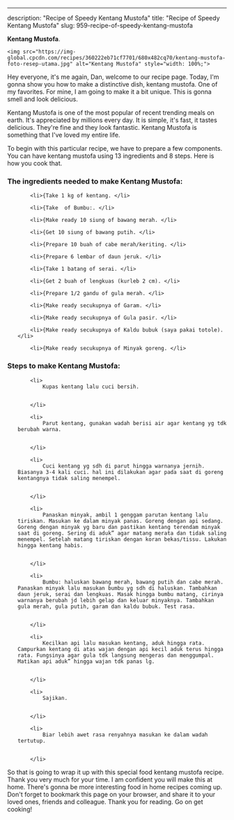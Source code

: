 ---
description: "Recipe of Speedy Kentang Mustofa"
title: "Recipe of Speedy Kentang Mustofa"
slug: 959-recipe-of-speedy-kentang-mustofa

<p>
	<strong>Kentang Mustofa</strong>. 
	
</p>
<p>
	
	<img src="https://img-global.cpcdn.com/recipes/360222eb71cf7701/680x482cq70/kentang-mustofa-foto-resep-utama.jpg" alt="Kentang Mustofa" style="width: 100%;">
	
	
</p>
<p>
	Hey everyone, it's me again, Dan, welcome to our recipe page. Today, I'm gonna show you how to make a distinctive dish, kentang mustofa. One of my favorites. For mine, I am going to make it a bit unique. This is gonna smell and look delicious.
</p>
	
<p>
	Kentang Mustofa is one of the most popular of recent trending meals on earth. It's appreciated by millions every day. It is simple, it's fast, it tastes delicious. They're fine and they look fantastic. Kentang Mustofa is something that I've loved my entire life.
</p>
<p>
	
</p>

<p>
To begin with this particular recipe, we have to prepare a few components. You can have kentang mustofa using 13 ingredients and 8 steps. Here is how you cook that.
</p>

<h3>The ingredients needed to make Kentang Mustofa:</h3>

<ol>
	
		<li>{Take 1 kg of kentang. </li>
	
		<li>{Take  of Bumbu:. </li>
	
		<li>{Make ready 10 siung of bawang merah. </li>
	
		<li>{Get 10 siung of bawang putih. </li>
	
		<li>{Prepare 10 buah of cabe merah/keriting. </li>
	
		<li>{Prepare 6 lembar of daun jeruk. </li>
	
		<li>{Take 1 batang of serai. </li>
	
		<li>{Get 2 buah of lengkuas (kurleb 2 cm). </li>
	
		<li>{Prepare 1/2 gandu of gula merah. </li>
	
		<li>{Make ready secukupnya of Garam. </li>
	
		<li>{Make ready secukupnya of Gula pasir. </li>
	
		<li>{Make ready secukupnya of Kaldu bubuk (saya pakai totole). </li>
	
		<li>{Make ready secukupnya of Minyak goreng. </li>
	
</ol>
<p>
	
</p>

<h3>Steps to make Kentang Mustofa:</h3>

<ol>
	
		<li>
			Kupas kentang lalu cuci bersih.
			
			
		</li>
	
		<li>
			Parut kentang, gunakan wadah berisi air agar kentang yg tdk berubah warna.
			
			
		</li>
	
		<li>
			Cuci kentang yg sdh di parut hingga warnanya jernih. Biasanya 3-4 kali cuci. hal ini dilakukan agar pada saat di goreng kentangnya tidak saling menempel.
			
			
		</li>
	
		<li>
			Panaskan minyak, ambil 1 genggam parutan kentang lalu tiriskan. Masukan ke dalam minyak panas. Goreng dengan api sedang. Goreng dengan minyak yg baru dan pastikan kentang terendam minyak saat di goreng. Sering di aduk” agar matang merata dan tidak saling menempel. Setelah matang tiriskan dengan koran bekas/tissu. Lakukan hingga kentang habis.
			
			
		</li>
	
		<li>
			Bumbu: haluskan bawang merah, bawang putih dan cabe merah. Panaskan minyak lalu masukan bumbu yg sdh di haluskan. Tambahkan daun jeruk, serai dan lengkuas. Masak hingga bumbu matang, cirinya warnanya berubah jd lebih gelap dan keluar minyaknya. Tambahkan gula merah, gula putih, garam dan kaldu bubuk. Test rasa.
			
			
		</li>
	
		<li>
			Kecilkan api lalu masukan kentang, aduk hingga rata. Campurkan kentang di atas wajan dengan api kecil aduk terus hingga rata. Fungsinya agar gula tdk langsung mengeras dan menggumpal. Matikan api aduk” hingga wajan tdk panas lg.
			
			
		</li>
	
		<li>
			Sajikan.
			
			
		</li>
	
		<li>
			Biar lebih awet rasa renyahnya masukan ke dalam wadah tertutup.
			
			
		</li>
	
</ol>

<p>
	
</p>

<p>
	So that is going to wrap it up with this special food kentang mustofa recipe. Thank you very much for your time. I am confident you will make this at home. There's gonna be more interesting food in home recipes coming up. Don't forget to bookmark this page on your browser, and share it to your loved ones, friends and colleague. Thank you for reading. Go on get cooking!
</p>
